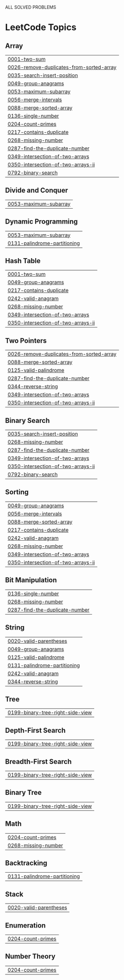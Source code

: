 ALL SOLVED PROBLEMS

<!---LeetCode Topics Start-->
# LeetCode Topics
## Array
|  |
| ------- |
| [0001-two-sum](https://github.com/RanjithKumar100/Coding-Problems/tree/master/0001-two-sum) |
| [0026-remove-duplicates-from-sorted-array](https://github.com/RanjithKumar100/Coding-Problems/tree/master/0026-remove-duplicates-from-sorted-array) |
| [0035-search-insert-position](https://github.com/RanjithKumar100/Coding-Problems/tree/master/0035-search-insert-position) |
| [0049-group-anagrams](https://github.com/RanjithKumar100/Coding-Problems/tree/master/0049-group-anagrams) |
| [0053-maximum-subarray](https://github.com/RanjithKumar100/Coding-Problems/tree/master/0053-maximum-subarray) |
| [0056-merge-intervals](https://github.com/RanjithKumar100/Coding-Problems/tree/master/0056-merge-intervals) |
| [0088-merge-sorted-array](https://github.com/RanjithKumar100/Coding-Problems/tree/master/0088-merge-sorted-array) |
| [0136-single-number](https://github.com/RanjithKumar100/Coding-Problems/tree/master/0136-single-number) |
| [0204-count-primes](https://github.com/RanjithKumar100/Coding-Problems/tree/master/0204-count-primes) |
| [0217-contains-duplicate](https://github.com/RanjithKumar100/Coding-Problems/tree/master/0217-contains-duplicate) |
| [0268-missing-number](https://github.com/RanjithKumar100/Coding-Problems/tree/master/0268-missing-number) |
| [0287-find-the-duplicate-number](https://github.com/RanjithKumar100/Coding-Problems/tree/master/0287-find-the-duplicate-number) |
| [0349-intersection-of-two-arrays](https://github.com/RanjithKumar100/Coding-Problems/tree/master/0349-intersection-of-two-arrays) |
| [0350-intersection-of-two-arrays-ii](https://github.com/RanjithKumar100/Coding-Problems/tree/master/0350-intersection-of-two-arrays-ii) |
| [0792-binary-search](https://github.com/RanjithKumar100/Coding-Problems/tree/master/0792-binary-search) |
## Divide and Conquer
|  |
| ------- |
| [0053-maximum-subarray](https://github.com/RanjithKumar100/Coding-Problems/tree/master/0053-maximum-subarray) |
## Dynamic Programming
|  |
| ------- |
| [0053-maximum-subarray](https://github.com/RanjithKumar100/Coding-Problems/tree/master/0053-maximum-subarray) |
| [0131-palindrome-partitioning](https://github.com/RanjithKumar100/Coding-Problems/tree/master/0131-palindrome-partitioning) |
## Hash Table
|  |
| ------- |
| [0001-two-sum](https://github.com/RanjithKumar100/Coding-Problems/tree/master/0001-two-sum) |
| [0049-group-anagrams](https://github.com/RanjithKumar100/Coding-Problems/tree/master/0049-group-anagrams) |
| [0217-contains-duplicate](https://github.com/RanjithKumar100/Coding-Problems/tree/master/0217-contains-duplicate) |
| [0242-valid-anagram](https://github.com/RanjithKumar100/Coding-Problems/tree/master/0242-valid-anagram) |
| [0268-missing-number](https://github.com/RanjithKumar100/Coding-Problems/tree/master/0268-missing-number) |
| [0349-intersection-of-two-arrays](https://github.com/RanjithKumar100/Coding-Problems/tree/master/0349-intersection-of-two-arrays) |
| [0350-intersection-of-two-arrays-ii](https://github.com/RanjithKumar100/Coding-Problems/tree/master/0350-intersection-of-two-arrays-ii) |
## Two Pointers
|  |
| ------- |
| [0026-remove-duplicates-from-sorted-array](https://github.com/RanjithKumar100/Coding-Problems/tree/master/0026-remove-duplicates-from-sorted-array) |
| [0088-merge-sorted-array](https://github.com/RanjithKumar100/Coding-Problems/tree/master/0088-merge-sorted-array) |
| [0125-valid-palindrome](https://github.com/RanjithKumar100/Coding-Problems/tree/master/0125-valid-palindrome) |
| [0287-find-the-duplicate-number](https://github.com/RanjithKumar100/Coding-Problems/tree/master/0287-find-the-duplicate-number) |
| [0344-reverse-string](https://github.com/RanjithKumar100/Coding-Problems/tree/master/0344-reverse-string) |
| [0349-intersection-of-two-arrays](https://github.com/RanjithKumar100/Coding-Problems/tree/master/0349-intersection-of-two-arrays) |
| [0350-intersection-of-two-arrays-ii](https://github.com/RanjithKumar100/Coding-Problems/tree/master/0350-intersection-of-two-arrays-ii) |
## Binary Search
|  |
| ------- |
| [0035-search-insert-position](https://github.com/RanjithKumar100/Coding-Problems/tree/master/0035-search-insert-position) |
| [0268-missing-number](https://github.com/RanjithKumar100/Coding-Problems/tree/master/0268-missing-number) |
| [0287-find-the-duplicate-number](https://github.com/RanjithKumar100/Coding-Problems/tree/master/0287-find-the-duplicate-number) |
| [0349-intersection-of-two-arrays](https://github.com/RanjithKumar100/Coding-Problems/tree/master/0349-intersection-of-two-arrays) |
| [0350-intersection-of-two-arrays-ii](https://github.com/RanjithKumar100/Coding-Problems/tree/master/0350-intersection-of-two-arrays-ii) |
| [0792-binary-search](https://github.com/RanjithKumar100/Coding-Problems/tree/master/0792-binary-search) |
## Sorting
|  |
| ------- |
| [0049-group-anagrams](https://github.com/RanjithKumar100/Coding-Problems/tree/master/0049-group-anagrams) |
| [0056-merge-intervals](https://github.com/RanjithKumar100/Coding-Problems/tree/master/0056-merge-intervals) |
| [0088-merge-sorted-array](https://github.com/RanjithKumar100/Coding-Problems/tree/master/0088-merge-sorted-array) |
| [0217-contains-duplicate](https://github.com/RanjithKumar100/Coding-Problems/tree/master/0217-contains-duplicate) |
| [0242-valid-anagram](https://github.com/RanjithKumar100/Coding-Problems/tree/master/0242-valid-anagram) |
| [0268-missing-number](https://github.com/RanjithKumar100/Coding-Problems/tree/master/0268-missing-number) |
| [0349-intersection-of-two-arrays](https://github.com/RanjithKumar100/Coding-Problems/tree/master/0349-intersection-of-two-arrays) |
| [0350-intersection-of-two-arrays-ii](https://github.com/RanjithKumar100/Coding-Problems/tree/master/0350-intersection-of-two-arrays-ii) |
## Bit Manipulation
|  |
| ------- |
| [0136-single-number](https://github.com/RanjithKumar100/Coding-Problems/tree/master/0136-single-number) |
| [0268-missing-number](https://github.com/RanjithKumar100/Coding-Problems/tree/master/0268-missing-number) |
| [0287-find-the-duplicate-number](https://github.com/RanjithKumar100/Coding-Problems/tree/master/0287-find-the-duplicate-number) |
## String
|  |
| ------- |
| [0020-valid-parentheses](https://github.com/RanjithKumar100/Coding-Problems/tree/master/0020-valid-parentheses) |
| [0049-group-anagrams](https://github.com/RanjithKumar100/Coding-Problems/tree/master/0049-group-anagrams) |
| [0125-valid-palindrome](https://github.com/RanjithKumar100/Coding-Problems/tree/master/0125-valid-palindrome) |
| [0131-palindrome-partitioning](https://github.com/RanjithKumar100/Coding-Problems/tree/master/0131-palindrome-partitioning) |
| [0242-valid-anagram](https://github.com/RanjithKumar100/Coding-Problems/tree/master/0242-valid-anagram) |
| [0344-reverse-string](https://github.com/RanjithKumar100/Coding-Problems/tree/master/0344-reverse-string) |
## Tree
|  |
| ------- |
| [0199-binary-tree-right-side-view](https://github.com/RanjithKumar100/Coding-Problems/tree/master/0199-binary-tree-right-side-view) |
## Depth-First Search
|  |
| ------- |
| [0199-binary-tree-right-side-view](https://github.com/RanjithKumar100/Coding-Problems/tree/master/0199-binary-tree-right-side-view) |
## Breadth-First Search
|  |
| ------- |
| [0199-binary-tree-right-side-view](https://github.com/RanjithKumar100/Coding-Problems/tree/master/0199-binary-tree-right-side-view) |
## Binary Tree
|  |
| ------- |
| [0199-binary-tree-right-side-view](https://github.com/RanjithKumar100/Coding-Problems/tree/master/0199-binary-tree-right-side-view) |
## Math
|  |
| ------- |
| [0204-count-primes](https://github.com/RanjithKumar100/Coding-Problems/tree/master/0204-count-primes) |
| [0268-missing-number](https://github.com/RanjithKumar100/Coding-Problems/tree/master/0268-missing-number) |
## Backtracking
|  |
| ------- |
| [0131-palindrome-partitioning](https://github.com/RanjithKumar100/Coding-Problems/tree/master/0131-palindrome-partitioning) |
## Stack
|  |
| ------- |
| [0020-valid-parentheses](https://github.com/RanjithKumar100/Coding-Problems/tree/master/0020-valid-parentheses) |
## Enumeration
|  |
| ------- |
| [0204-count-primes](https://github.com/RanjithKumar100/Coding-Problems/tree/master/0204-count-primes) |
## Number Theory
|  |
| ------- |
| [0204-count-primes](https://github.com/RanjithKumar100/Coding-Problems/tree/master/0204-count-primes) |
<!---LeetCode Topics End-->